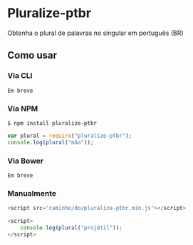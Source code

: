# Pluralize-ptbr
Obtenha o plural de palavras no singular em português (BR)

## Como usar
### Via CLI
```
Em breve
```

### Via NPM
```
$ npm install pluralize-ptbr
```
```javascript
var plural = require("pluralize-ptbr");
console.log(plural("mão"));
```

### Via Bower
```
Em breve
```

### Manualmente
```javascript
<script src="caminho/do/pluralize-ptbr.min.js"></script>

<script>
    console.log(plural("projétil"));
</script>
```

